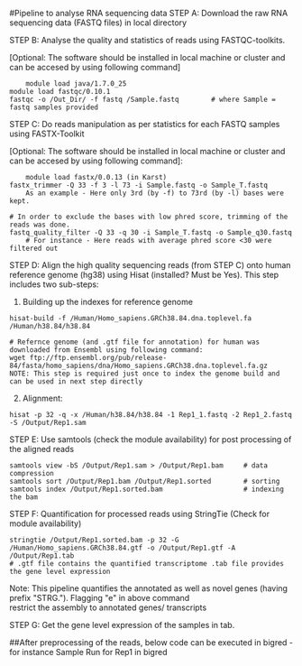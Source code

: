 #Pipeline to analyse RNA sequencing data 
STEP A: Download the raw RNA sequencing data (FASTQ files) in local directory

STEP B: Analyse the quality and statistics of reads using FASTQC-toolkits. 

[Optional: The software should be installed in local machine or cluster and can be accesed by using following command]
		
    	module load java/1.7.0_25   
	module load fastqc/0.10.1
	fastqc -o /Out_Dir/ -f fastq /Sample.fastq 	      # where Sample = fastq samples provided

STEP C: Do reads manipulation as per statistics for each FASTQ samples using FASTX-Toolkit 

[Optional: The software should be installed in local machine or cluster and can be accesed by using following command]:
		
    	module load fastx/0.0.13 (in Karst)
	fastx_trimmer -Q 33 -f 3 -l 73 -i Sample.fastq -o Sample_T.fastq		
    	As an example - Here only 3rd (by -f) to 73rd (by -l) bases were kept.  
 
 	# In order to exclude the bases with low phred score, trimming of the reads was done. 
  	fastq_quality_filter -Q 33 -q 30 -i Sample_T.fastq -o Sample_q30.fastq		
		# For instance - Here reads with average phred score <30 were filtered out

STEP D: Align the high quality sequencing reads (from STEP C) onto human reference genome (hg38)
using Hisat (installed? Must be Yes).
This step includes two sub-steps:

  1. Building up the indexes for reference genome
	
	hisat-build -f /Human/Homo_sapiens.GRCh38.84.dna.toplevel.fa /Human/h38.84/h38.84
    
    # Refernce genome (and .gtf file for annotation) for human was downloaded from Ensembl using following command:
    wget ftp://ftp.ensembl.org/pub/release-84/fasta/homo_sapiens/dna/Homo_sapiens.GRCh38.dna.toplevel.fa.gz
    NOTE: This step is required just once to index the genome build and can be used in next step directly	
	
  2. Alignment:
  
	hisat -p 32 -q -x /Human/h38.84/h38.84 -1 Rep1_1.fastq -2 Rep1_2.fastq -S /Output/Rep1.sam

STEP E: Use samtools (check the module availability) for post processing of the aligned reads

  	samtools view -bS /Output/Rep1.sam > /Output/Rep1.bam     # data compression
	samtools sort /Output/Rep1.bam /Output/Rep1.sorted        # sorting
	samtools index /Output/Rep1.sorted.bam                    # indexing the bam

STEP F: Quantification for processed reads using StringTie (Check for module availability)

  	stringtie /Output/Rep1.sorted.bam -p 32 -G /Human/Homo_sapiens.GRCh38.84.gtf -o /Output/Rep1.gtf -A /Output/Rep1.tab
  	# .gtf file contains the quantified transcriptome .tab file provides the gene level expression
	
Note: This pipeline quantifies the annotated as well as novel genes (having prefix "STRG."). Flagging "e" in above command   
restrict the assembly to annotated genes/ transcripts

STEP G: Get the gene level expression of the samples in tab.  

##After preprocessing of the reads, below code can be executed in bigred - for instance Sample Run for Rep1 in bigred
